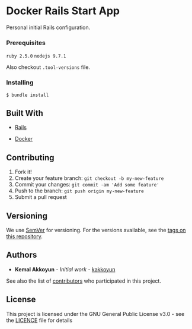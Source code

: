# Docker Rails Start App

Personal initial Rails configuration.

### Prerequisites

`ruby 2.5.0`
`nodejs 9.7.1`

Also checkout `.tool-versions` file.

### Installing

```
$ bundle install
```

## Built With

* [Rails](http://rubyonrails.org/)

* [Docker](https://www.docker.com/)

## Contributing

1. Fork it!
2. Create your feature branch: `git checkout -b my-new-feature`
3. Commit your changes: `git commit -am 'Add some feature'`
4. Push to the branch: `git push origin my-new-feature`
5. Submit a pull request

## Versioning

We use [SemVer](http://semver.org/) for versioning. For the versions available, see the [tags on this repository](https://github.com/kakkoyun/docker-rails-starter/tags).

## Authors

* **Kemal Akkoyun** - *Initial work* - [kakkoyun](https://github.com/kakkoyun)

See also the list of [contributors](https://github.com/kakkoyun/docker-rails-starter/contributors) who participated in this project.

## License

This project is licensed under the GNU General Public License v3.0 - see the [LICENCE](LICENCE) file for details
